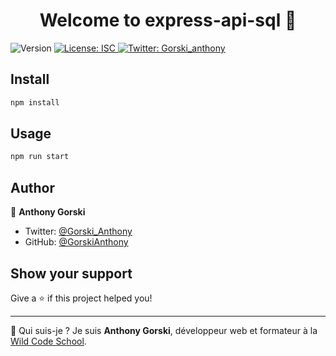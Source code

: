 <h1 align="center">Welcome to express-api-sql 👋</h1>
<p>
  <img alt="Version" src="https://img.shields.io/badge/version-1.0.0-blue.svg?cacheSeconds=2592000" />
  <a href="#" target="_blank">
    <img alt="License: ISC" src="https://img.shields.io/badge/License-ISC-yellow.svg" />
  </a>
  <a href="https://twitter.com/Gorski_anthony" target="_blank">
    <img alt="Twitter: Gorski_anthony" src="https://img.shields.io/twitter/follow/Gorski_anthony.svg?style=social" />
  </a>
</p>
    
## Install

```sh
npm install
```

## Usage

```sh
npm run start
```

## Author

👤 **Anthony Gorski**

-   Twitter: [@Gorski_Anthony](https://twitter.com/Gorski_Anthony)
-   GitHub: [@GorskiAnthony](https://github.com/GorskiAnthony)

## Show your support

Give a ⭐️ if this project helped you!

---

👋 Qui suis-je ?
Je suis **Anthony Gorski**, développeur web et formateur à la [Wild Code School](https://www.wildcodeschool.com/fr-FR).
